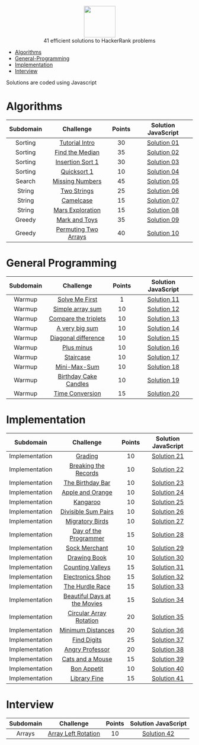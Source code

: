 <p align="center">
    <a href="https://www.hackerrank.com/goniti">
        <img height=85 src="https://d3keuzeb2crhkn.cloudfront.net/hackerrank/assets/styleguide/logo_wordmark-f5c5eb61ab0a154c3ed9eda24d0b9e31.svg">
    </a>
    <br>41 efficient solutions to HackerRank problems
</p>


* [Algorithms](#Algorithms)
* [General-Programming](#General-Programming)
* [Implementation](#Implementation)
* [Interview](#Interview)


Solutions are coded using Javascript



# Algorithms
|        Subdomain        |                          Challenge                                                                                             | Points |            Solution JavaScript                                                                                                                                            |
|:-----------------------:|:-----------------------------------------------------------------------------------------------------------------------------------:|:------:|:-----------------------------------------------------------------------------------------------------------------------------------------------------------------------:|
|         Sorting         | [Tutorial Intro](https://www.hackerrank.com/challenges/tutorial-intro)                                                           |  30  | [Solution 01](https://github.com/goniti/hackerrank_solved/blob/master/solutionJs/solution01)                                          |
|         Sorting         | [Find the Median](https://www.hackerrank.com/challenges/find-the-median)                                                         |  35  | [Solution 02](https://github.com/goniti/hackerrank_solved/blob/master/solutionJs/solution02)                                          |
|         Sorting         | [Insertion Sort 1](https://www.hackerrank.com/challenges/insertionsort1)                                                         |  30  | [Solution 03](https://github.com/goniti/hackerrank_solved/blob/master/solutionJs/solution03)                                          |
|         Sorting         | [Quicksort 1](https://www.hackerrank.com/challenges/quicksort1)                                                                  |  10  | [Solution 04](https://github.com/goniti/hackerrank_solved/blob/master/solutionJs/solution04)                                          |
|         Search          | [Missing Numbers](https://www.hackerrank.com/challenges/missing-numbers)                                                         |  45  | [Solution 05](https://github.com/goniti/hackerrank_solved/blob/master/solutionJs/solution05)                                          |
|         String          | [Two Strings](https://www.hackerrank.com/challenges/two-strings)                                                                 |  25  | [Solution 06](https://github.com/goniti/hackerrank_solved/blob/master/solutionJs/solution06)                                          |
|         String          | [Camelcase](https://www.hackerrank.com/challenges/camelcase)                                                                     |  15  | [Solution 07](https://github.com/goniti/hackerrank_solved/blob/master/solutionJs/solution07)                                          |
|         String          | [Mars Exploration](https://www.hackerrank.com/challenges/mars-exploration)                                                       |  15  | [Solution 08](https://github.com/goniti/hackerrank_solved/blob/master/solutionJs/solution08)                                          |
|         Greedy          | [Mark and Toys](https://www.hackerrank.com/challenges/mark-and-toys)                                                             |  35  | [Solution 09](https://github.com/goniti/hackerrank_solved/blob/master/solutionJs/solution09)                                          |
|         Greedy          | [Permuting Two Arrays](https://www.hackerrank.com/challenges/two-arrays)                                                         |  40  | [Solution 10](https://github.com/goniti/hackerrank_solved/blob/master/solutionJs/solution10)                                          |

# General Programming
|        Subdomain        |              Challenge                                                                                                     | Points |             Solution JavaScript                                                                                                                                       |
|:-----------------------:|:-----------------------------------------------------------------------------------------------------------------------------------:|:------:|:-------------------------------------------------------------------------------------------------------------------------------------------------------------------------:|
|          Warmup         | [Solve Me First](https://www.hackerrank.com/challenges/solve-me-first)                                                           |  1   | [Solution 11](https://github.com/goniti/hackerrank_solved/blob/master/solutionJs/solution11)                                               |
|          Warmup         | [Simple array sum](https://www.hackerrank.com/challenges/simple-array-sum)                                                       |  10  | [Solution 12](https://github.com/goniti/hackerrank_solved/blob/master/solutionJs/solution12)                                          |
|          Warmup         | [Compare the triplets](https://www.hackerrank.com/challenges/compare-the-triplets)                                               |  10  | [Solution 13](https://github.com/goniti/hackerrank_solved/blob/master/solutionJs/solution13)                                          |
|          Warmup         | [A very big sum](https://www.hackerrank.com/challenges/a-very-big-sum)                                                           |  10  | [Solution 14](https://github.com/goniti/hackerrank_solved/blob/master/solutionJs/solution14)                                          |
|          Warmup         | [Diagonal difference](https://www.hackerrank.com/challenges/diagonal-difference)                                                 |  10  | [Solution 15](https://github.com/goniti/hackerrank_solved/blob/master/solutionJs/solution15)                                          |
|          Warmup         | [Plus minus](https://www.hackerrank.com/challenges/plus-minus)                                                                   |  10  | [Solution 16](https://github.com/goniti/hackerrank_solved/blob/master/solutionJs/solution16)                                          |
|          Warmup         | [Staircase](https://www.hackerrank.com/challenges/staircase)                                                                     |  10  | [Solution 17](https://github.com/goniti/hackerrank_solved/blob/master/solutionJs/solution17)                                          |
|          Warmup         | [Mini-Max-Sum](https://www.hackerrank.com/challenges/mini-max-sum)                                                               |  10  | [Solution 18](https://github.com/goniti/hackerrank_solved/blob/master/solutionJs/solution18)                                          |
|          Warmup         | [Birthday Cake Candles](https://www.hackerrank.com/challenges/birthday-cake-candles)                                             |  10  | [Solution 19](https://github.com/goniti/hackerrank_solved/blob/master/solutionJs/solution19)                                          |
|          Warmup         | [Time Conversion](https://www.hackerrank.com/challenges/time-conversion)                                                         |  15  | [Solution 20](https://github.com/goniti/hackerrank_solved/blob/master/solutionJs/solution20)                                          |

# Implementation
|        Subdomain        |              Challenge                                                                                                     | Points |             Solution JavaScript                                                                                                                                       |
|:-----------------------:|:-----------------------------------------------------------------------------------------------------------------------------------:|:------:|:-------------------------------------------------------------------------------------------------------------------------------------------------------------------------:|
|      Implementation     | [Grading](https://www.hackerrank.com/challenges/grading)                                                                         |  10  | [Solution 21](https://github.com/goniti/hackerrank_solved/blob/master/solutionJs/solution21)                                           |
|      Implementation     | [Breaking the Records](https://www.hackerrank.com/challenges/breaking-best-and-worst-records)                                    |  10  | [Solution 22](https://github.com/goniti/hackerrank_solved/blob/master/solutionJs/solution22)                                          |
|      Implementation     | [The Birthday Bar](https://www.hackerrank.com/challenges/the-birthday-bar)                                                       |  10  | [Solution 23](https://github.com/goniti/hackerrank_solved/blob/master/solutionJs/solution23)                                          |
|      Implementation     | [Apple and Orange](https://www.hackerrank.com/challenges/apple-and-orange)                                                       |  10  | [Solution 24](https://github.com/goniti/hackerrank_solved/blob/master/solutionJs/solution24)                                          |
|      Implementation     | [Kangaroo](https://www.hackerrank.com/challenges/kangaroo)                                                                       |  10  | [Solution 25](https://github.com/goniti/hackerrank_solved/blob/master/solutionJs/solution25)                                          |
|      Implementation     | [Divisible Sum Pairs](https://www.hackerrank.com/challenges/divisible-sum-pairs)                                                 |  10  | [Solution 26](https://github.com/goniti/hackerrank_solved/blob/master/solutionJs/solution26)                                          |
|      Implementation     | [Migratory Birds](https://www.hackerrank.com/challenges/migratory-birds)                                                         |  10  | [Solution 27](https://github.com/goniti/hackerrank_solved/blob/master/solutionJs/solution27)                                          |
|      Implementation     | [Day of the Programmer](https://www.hackerrank.com/challenges/day-of-the-programmer)                                             |  15  | [Solution 28](https://github.com/goniti/hackerrank_solved/blob/master/solutionJs/solution28)                                          |
|      Implementation     | [Sock Merchant](https://www.hackerrank.com/challenges/sock-merchant)                                                             |  10  | [Solution 29](https://github.com/goniti/hackerrank_solved/blob/master/solutionJs/solution29)                                          |
|      Implementation     | [Drawing Book](https://www.hackerrank.com/challenges/drawing-book)                                                               |  10  | [Solution 30](https://github.com/goniti/hackerrank_solved/blob/master/solutionJs/solution30)                                          |
|      Implementation     | [Counting Valleys](https://www.hackerrank.com/challenges/counting-valleys)                                                       |  15  | [Solution 31](https://github.com/goniti/hackerrank_solved/blob/master/solutionJs/solution31)                                          |
|      Implementation     | [Electronics Shop](https://www.hackerrank.com/challenges/electronics-shop)                                                       |  15  | [Solution 32](https://github.com/goniti/hackerrank_solved/blob/master/solutionJs/solution32)                                          |
|      Implementation     | [The Hurdle Race](https://www.hackerrank.com/challenges/the-hurdle-race)                                                         |  15  | [Solution 33](https://github.com/goniti/hackerrank_solved/blob/master/solutionJs/solution33)                                          |
|      Implementation     | [Beautiful Days at the Movies](https://www.hackerrank.com/challenges/beautiful-days-at-the-movies)                               |  15  | [Solution 34](https://github.com/goniti/hackerrank_solved/blob/master/solutionJs/solution34)                                          |
|      Implementation     | [Circular Array Rotation](https://www.hackerrank.com/challenges/circular-array-rotation)                                         |  20  | [Solution 35](https://www.hackerrank.com/challenges/circular-array-rotation)                                         |
|      Implementation     | [Minimum Distances](https://www.hackerrank.com/challenges/minimum-distances)                                                     |  20  | [Solution 36](https://github.com/goniti/hackerrank_solved/blob/master/solutionJs/solution36)                                          |
|      Implementation     | [Find Digits](https://www.hackerrank.com/challenges/find-digits)                                                                 |  25  | [Solution 37](https://github.com/goniti/hackerrank_solved/blob/master/solutionJs/solution37)                                          |
|      Implementation     | [Angry Professor](https://www.hackerrank.com/challenges/angry-professor)                                                         |  20  | [Solution 38](https://github.com/goniti/hackerrank_solved/blob/master/solutionJs/solution38)                                          |
|      Implementation     | [Cats and a Mouse](https://www.hackerrank.com/challenges/cats-and-a-mouse)                                                       |  15  | [Solution 39](https://github.com/goniti/hackerrank_solved/blob/master/solutionJs/solution39)                                          |
|      Implementation     | [Bon Appetit](https://www.hackerrank.com/challenges/bon-appetit)                                                                 |  10  | [Solution 40](https://github.com/goniti/hackerrank_solved/blob/master/solutionJs/solution40)                                          |
|      Implementation     | [Library Fine](https://www.hackerrank.com/challenges/library-fine)                                                                 |  15  | [Solution 41](https://github.com/goniti/hackerrank_solved/blob/master/solutionJs/solution41)                                          |

# Interview
|        Subdomain        |              Challenge                                                                                                     | Points |             Solution JavaScript                                                                                                                                       |
|:-----------------------:|:-----------------------------------------------------------------------------------------------------------------------------------:|:------:|:-------------------------------------------------------------------------------------------------------------------------------------------------------------------------:|
|      Arrays     | [Array Left Rotation](https://www.hackerrank.com/challenges/ctci-array-left-rotation/problem?h_l=interview&playlist_slugs%5B%5D=interview-preparation-kit&playlist_slugs%5B%5D=arrays)                                                                         |  10  | [Solution 42](https://github.com/goniti/hackerrank_solved/blob/master/solutionJs/solution42)                                           |

